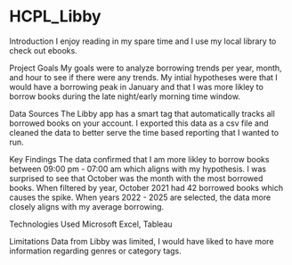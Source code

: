# HCPL_Libby


Introduction
  I enjoy reading in my spare time and I use my local library to check out ebooks. 

Project Goals
  My goals were to analyze borrowing trends per year, month, and hour to see if there were any trends. My intial hypotheses were that I would have a borrowing peak in January and that I was more likley to borrow books during the late night/early morning time window.

Data Sources
  The Libby app has a smart tag that automatically tracks all borrowed books on your account. I exported this data as a csv file and cleaned the data to better serve the time based reporting that I wanted to run.

Key Findings
  The data confirmed that I am more likley to borrow books between 09:00 pm - 07:00 am which aligns with my hypothesis. I was surprised to see that October was the month with the most borrowed books. When filtered by year, October 2021 had 42 borrowed books which causes the spike. When years 2022 - 2025 are selected, the data more closely aligns with my average borrowing.

Technologies Used
  Microsoft Excel, Tableau
  
Limitations
  Data from Libby was limited, I would have liked to have more information regarding genres or category tags.
